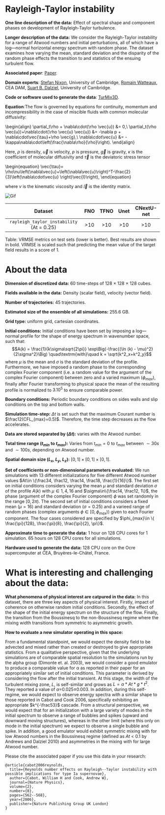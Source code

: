 # Rayleigh-Taylor instability

**One line description of the data:** Effect of spectral shape and component phases on development of Rayleigh-Taylor turbulence.

**Longer description of the data:** We consider the Rayleigh-Taylor instability for a range of Atwood numbers and initial perturbations, all of which have a log—normal horizontal energy spectrum with random phase. The dataset examines how varying the mean, standard deviation and the disparity of the random phase effects the transition to and statistics of the ensuing turbulent flow.

**Associated paper**: [Paper](https://www.researchgate.net/publication/243660629_Reynolds_number_effects_on_Rayleigh-Taylor_instability_with_possible_implications_for_type_Ia_supernovae).

**Domain experts**: [Stefan Nixon](https://www.maths.cam.ac.uk/person/ssn34), University of Cambridge, [Romain Watteaux](https://www.linkedin.com/in/romain-watteaux-978b08162/?locale=en_US), CEA DAM, [Suart B. Dalziel](https://scholar.google.com/citations?user=OJcK5CAAAAAJ&hl=en), University of Cambridge.

**Code or software used to generate the data**: [TurMix3D](https://theses.hal.science/tel-00669707/document).

**Equation**:The flow is governed by equations for continuity, momentum and incompressibility in the case of miscible fluids with common molecular diffusivity:

\begin{align}
    \partial_t\rho + \nabla\cdot(\rho \vec{u}) &= 0,\\
    \partial_t(\rho \vec{u})+\nabla\cdot(\rho \vec{u} \vec{u}) &= -\nabla p + \nabla\cdot\vec{\tau}+\rho \vec{g},\\
     \nabla\cdot\vec{u} &= -\kappa\nabla\cdot\left(\frac{\nabla\rho}{\rho}\right).
\end{align}


Here, $\rho$ is density, $\vec{u}$ is velocity, $p$ is pressure, $\vec{g}$ is gravity, $\kappa$ is the coefficient of molecular diffusivity and $\vec{\tau}$ is the deviatoric stress tensor

\begin{equation}
    \vec{\tau}= \rho\nu\left(\nabla\vec{u}+\left(\nabla\vec{u}\right)^T-\frac{2}{3}\left(\nabla\cdot\vec{u} \right)\vec{I}\right),
\end{equation}

where $\nu$ is the kinematic viscosity and $\vec{I}$ is the identity matrix.


![Gif](https://users.flatironinstitute.org/~polymathic/data/the_well/datasets/rayleigh_taylor_instability/gif/density_normalized.gif)

| Dataset    | FNO | TFNO  | Unet | CNextU-net
|:-:|:-:|:-:|:-:|:-:|
| `rayleigh_taylor_instability` (At = 0.25) | >10  | >10 |>10|>10|

Table: VRMSE metrics on test sets (lower is better). Best results are shown in bold. VRMSE is scaled such that predicting the mean value of the target field results in a score of 1.

# About the data

**Dimension of discretized data:** 60 time-steps of 128 $\times$ 128 $\times$ 128 cubes.

**Fields available in the data:** Density (scalar field), velocity (vector field).

**Number of trajectories:** 45 trajectories.

**Estimated size of the ensemble of all simulations:** 255.6 GB.

**Grid type:** uniform grid, cartesian coordinates.

**Initial conditions:** Initial conditions have been set by imposing a log—normal profile for the shape of energy spectrum in wavenumber space, such that:
$$A(k) = \frac{1}{k\sigma\sqrt{2\pi}} \exp\Big(-\frac{(\ln (k) - \mu)^2}{2\sigma^2}\Big) \quad\textrm{with}\quad k = \sqrt{k^2_x+k^2_y}$$
where $\mu$ is the mean and $\sigma$ is the standard deviation of the profile. Furthermore, we have imposed a random phase to the corresponding complex Fourier component (i.e. a random value for the argument of the complex Fourier component) between zero and a varied maximum ($\phi_{max}$), finally after Fourier transforming to physical space the mean of the resulting profile is normalized to $3.10^5$ to ensure comparable power.


**Boundary conditions:** Periodic boundary conditions on sides walls and slip conditions on the top and bottom walls.

**Simulation time-step:** $\Delta t$ is set such that the maximum Courant number is $\frac12(CFL_{max}=0.5)$. Therefore, the time step decreases as the flow accelerates.

**Data are stored separated by ($\Delta t$):**  varies with the Atwood number.

**Total time range ($t_{min}$ to $t_{max}$):** Varies from $t_{min}=0$ to $t_{max}$ between $\sim 30s$ and $\sim 100s$, depending on Atwood number.

**Spatial domain size ($L_x$, $L_y$, $L_z$):** $[0,1]\times[0,1]\times[0,1]$.

**Set of coefficients or non-dimensional parameters evaluated:** We run simulations with 13 different initializations for five different Atwood number values $At\in \{\frac34, \frac12, \frac14, \frac18, \frac{1}{16}\}$. The first set on initial conditions considers varying the mean $\mu$ and standard deviation $\sigma$ of the profile $A(k)$ with $\mu\in{1, 4, 16}$ and $\sigma\in\{\frac14, \frac12, 1\}$, the phase (argument of the complex Fourier component) $\phi$ was set randomly in the range $[0,2\pi)$. The second set of initial conditions considers a fixed mean ($\mu=16$) and standard deviation ($\sigma =0.25$) and a varieed range of random phases (complex arguments $\phi\in[0,\phi_{max}$)) given to each Fourier component. The four cases considered are specified by $\phi_{max}\in \{ \frac{\pi}{128}, \frac{\pi}{8}, \frac{\pi}{2}, \pi\}$.

**Approximate time to generate the data:** 1 hour on 128 CPU cores for 1 simulation. 65 hours on 128 CPU cores for all simulations.

**Hardware used to generate the data:** 128 CPU core on the Ocre supercomputer at CEA, Bruyères-le-Châtel, France.

# What is interesting and challenging about the data:

**What phenomena of physical interest are catpured in the data:** In this dataset, there are three key aspects of physical interest. Firstly, impact of coherence on otherwise random initial conditions. Secondly, the effect of the shape of the initial energy spectrum on the structure of the flow. Finally, the transition from the Boussinesq to the non-Boussinesq regime where the mixing width transitions from symmetric to asymmetric growth.

**How to evaluate a new simulator operating in this space:**

From a fundamental standpoint, we would expect the density field to be advected and mixed rather than created or destroyed to give appropriate statistics. From a qualitative perspective, given that the underlying simulations are of comparable spatial resolution to the simulations run by the alpha group (Dimonte et. al. 2003), we would consider a good emulator to produce a comparable value for α as reported in their paper for an appropriately similar set of initial conditions. This parameter is derived by considering the flow after the initial transient. At this stage, the width of the turbulent mixing zone, $L$, is self-similar and grows as $L= \alpha * At * g * t^2$. They reported a value of $\alpha$=0.025±0.003. In addition, during this self-regime, we would expect to observe energy spectra with a similar shape to those reported in Cabot and Cook 2006, specifically exhibiting an appropriate $k^{-\frac53}$ cascade. From a structural perspective, we would expect that for an initialization with a large variety of modes in the initial spectrum to observe a range of bubbles and spikes (upward and downward moving structures), whereas in the other limit (where this only on mode in the initial spectrum) we expect to observe a single bubble and spike.  In addition, a good emulator would exhibit symmetric mixing with for low Atwood numbers in the Boussinesq regime (defined as $At$ < 0.1 by Andrews and Dalziel 2010) and asymmetries in the mixing with for large Atwood number.

Please cite the associated paper if you use this data in your research:
```
@article{cabot2006reynolds,
  title={Reynolds number effects on Rayleigh--Taylor instability with possible implications for type Ia supernovae},
  author={Cabot, William H and Cook, Andrew W},
  journal={Nature Physics},
  volume={2},
  number={8},
  pages={562--568},
  year={2006},
  publisher={Nature Publishing Group UK London}
}
```
